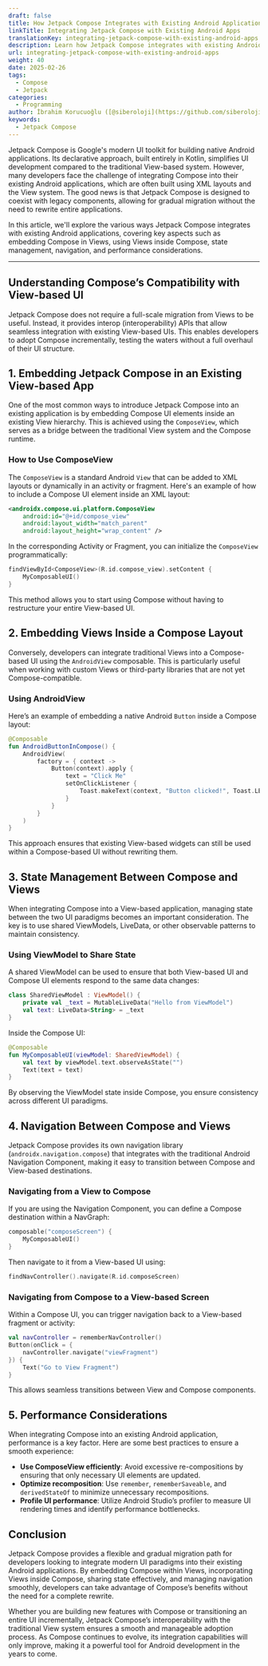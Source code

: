 ```yaml
---
draft: false
title: How Jetpack Compose Integrates with Existing Android Applications
linkTitle: Integrating Jetpack Compose with Existing Android Apps
translationKey: integrating-jetpack-compose-with-existing-android-apps
description: Learn how Jetpack Compose integrates with existing Android applications, allowing for a gradual migration to the modern UI toolkit.
url: integrating-jetpack-compose-with-existing-android-apps
weight: 40
date: 2025-02-26
tags:
  - Compose
  - Jetpack
categories:
  - Programming
author: İbrahim Korucuoğlu ([@siberoloji](https://github.com/siberoloji))
keywords:
  - Jetpack Compose
---
```

Jetpack Compose is Google's modern UI toolkit for building native Android applications. Its declarative approach, built entirely in Kotlin, simplifies UI development compared to the traditional View-based system. However, many developers face the challenge of integrating Compose into their existing Android applications, which are often built using XML layouts and the View system. The good news is that Jetpack Compose is designed to coexist with legacy components, allowing for gradual migration without the need to rewrite entire applications.

In this article, we'll explore the various ways Jetpack Compose integrates with existing Android applications, covering key aspects such as embedding Compose in Views, using Views inside Compose, state management, navigation, and performance considerations.

---

## **Understanding Compose’s Compatibility with View-based UI**

Jetpack Compose does not require a full-scale migration from Views to be useful. Instead, it provides interop (interoperability) APIs that allow seamless integration with existing View-based UIs. This enables developers to adopt Compose incrementally, testing the waters without a full overhaul of their UI structure.

## **1. Embedding Jetpack Compose in an Existing View-based App**

One of the most common ways to introduce Jetpack Compose into an existing application is by embedding Compose UI elements inside an existing View hierarchy. This is achieved using the `ComposeView`, which serves as a bridge between the traditional View system and the Compose runtime.

### **How to Use ComposeView**

The `ComposeView` is a standard Android `View` that can be added to XML layouts or dynamically in an activity or fragment. Here's an example of how to include a Compose UI element inside an XML layout:

```xml
<androidx.compose.ui.platform.ComposeView
    android:id="@+id/compose_view"
    android:layout_width="match_parent"
    android:layout_height="wrap_content" />
```

In the corresponding Activity or Fragment, you can initialize the `ComposeView` programmatically:

```kotlin
findViewById<ComposeView>(R.id.compose_view).setContent {
    MyComposableUI()
}
```

This method allows you to start using Compose without having to restructure your entire View-based UI.

## **2. Embedding Views Inside a Compose Layout**

Conversely, developers can integrate traditional Views into a Compose-based UI using the `AndroidView` composable. This is particularly useful when working with custom Views or third-party libraries that are not yet Compose-compatible.

### **Using AndroidView**

Here’s an example of embedding a native Android `Button` inside a Compose layout:

```kotlin
@Composable
fun AndroidButtonInCompose() {
    AndroidView(
        factory = { context ->
            Button(context).apply {
                text = "Click Me"
                setOnClickListener {
                    Toast.makeText(context, "Button clicked!", Toast.LENGTH_SHORT).show()
                }
            }
        }
    )
}
```

This approach ensures that existing View-based widgets can still be used within a Compose-based UI without rewriting them.

## **3. State Management Between Compose and Views**

When integrating Compose into a View-based application, managing state between the two UI paradigms becomes an important consideration. The key is to use shared ViewModels, LiveData, or other observable patterns to maintain consistency.

### **Using ViewModel to Share State**

A shared ViewModel can be used to ensure that both View-based UI and Compose UI elements respond to the same data changes:

```kotlin
class SharedViewModel : ViewModel() {
    private val _text = MutableLiveData("Hello from ViewModel")
    val text: LiveData<String> = _text
}
```

Inside the Compose UI:

```kotlin
@Composable
fun MyComposableUI(viewModel: SharedViewModel) {
    val text by viewModel.text.observeAsState("")
    Text(text = text)
}
```

By observing the ViewModel state inside Compose, you ensure consistency across different UI paradigms.

## **4. Navigation Between Compose and Views**

Jetpack Compose provides its own navigation library (`androidx.navigation.compose`) that integrates with the traditional Android Navigation Component, making it easy to transition between Compose and View-based destinations.

### **Navigating from a View to Compose**

If you are using the Navigation Component, you can define a Compose destination within a NavGraph:

```kotlin
composable("composeScreen") {
    MyComposableUI()
}
```

Then navigate to it from a View-based UI using:

```kotlin
findNavController().navigate(R.id.composeScreen)
```

### **Navigating from Compose to a View-based Screen**

Within a Compose UI, you can trigger navigation back to a View-based fragment or activity:

```kotlin
val navController = rememberNavController()
Button(onClick = {
    navController.navigate("viewFragment")
}) {
    Text("Go to View Fragment")
}
```

This allows seamless transitions between View and Compose components.

## **5. Performance Considerations**

When integrating Compose into an existing Android application, performance is a key factor. Here are some best practices to ensure a smooth experience:

- **Use ComposeView efficiently**: Avoid excessive re-compositions by ensuring that only necessary UI elements are updated.
- **Optimize recomposition**: Use `remember`, `rememberSaveable`, and `derivedStateOf` to minimize unnecessary recompositions.
- **Profile UI performance**: Utilize Android Studio’s profiler to measure UI rendering times and identify performance bottlenecks.

## **Conclusion**

Jetpack Compose provides a flexible and gradual migration path for developers looking to integrate modern UI paradigms into their existing Android applications. By embedding Compose within Views, incorporating Views inside Compose, sharing state effectively, and managing navigation smoothly, developers can take advantage of Compose’s benefits without the need for a complete rewrite.

Whether you are building new features with Compose or transitioning an entire UI incrementally, Jetpack Compose’s interoperability with the traditional View system ensures a smooth and manageable adoption process. As Compose continues to evolve, its integration capabilities will only improve, making it a powerful tool for Android development in the years to come.
